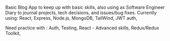 Basic Blog App to keep up with basic skills, also using as Software Engineer Diary to journal projects, tech decisions, and issues/bug fixes.
Currently using: React, Express, Node.js, MongoDB, TailWind, JWT auth, 

Need practice with : Auth, Testing, React - Advanced skills, Redux/Redux Toolkit, 
